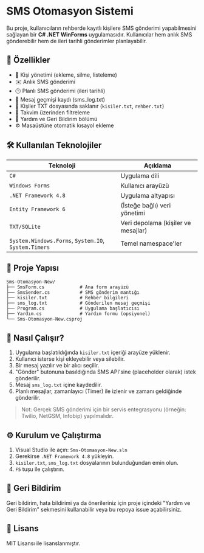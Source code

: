 
# SMS Otomasyon Sistemi

Bu proje, kullanıcıların rehberde kayıtlı kişilere SMS gönderimi yapabilmesini sağlayan bir **C# .NET WinForms** uygulamasıdır. Kullanıcılar hem anlık SMS gönderebilir hem de ileri tarihli gönderimler planlayabilir.

## 🚀 Özellikler

- 📇 Kişi yönetimi (ekleme, silme, listeleme)
- ✉️ Anlık SMS gönderimi
- 🕒 Planlı SMS gönderimi (ileri tarihli)
- 📁 Mesaj geçmişi kaydı (sms_log.txt)
- 📂 Kişiler TXT dosyasında saklanır (`kisiler.txt`, `rehber.txt`)
- 📅 Takvim üzerinden filtreleme
- 🧾 Yardım ve Geri Bildirim bölümü
- ⚙️ Masaüstüne otomatik kısayol ekleme

## 🛠️ Kullanılan Teknolojiler

| Teknoloji | Açıklama |
|----------|----------|
| `C#` | Uygulama dili |
| `Windows Forms` | Kullanıcı arayüzü |
| `.NET Framework 4.8` | Uygulama altyapısı |
| `Entity Framework 6` | (İsteğe bağlı) veri yönetimi |
| `TXT/SQLite` | Veri depolama (kişiler ve mesajlar) |
| `System.Windows.Forms`, `System.IO`, `System.Timers` | Temel namespace'ler |

## 📂 Proje Yapısı

```
Sms-Otomasyon-New/
├── SmsForm.cs             # Ana form arayüzü
├── SmsSender.cs           # SMS gönderim mantığı
├── kisiler.txt            # Rehber bilgileri
├── sms_log.txt            # Gönderilen mesaj geçmişi
├── Program.cs             # Uygulama başlatıcısı
├── Yardım.cs              # Yardım formu (opsiyonel)
└── Sms-Otomasyon-New.csproj
```

## 🧪 Nasıl Çalışır?

1. Uygulama başlatıldığında `kisiler.txt` içeriği arayüze yüklenir.
2. Kullanıcı isterse kişi ekleyebilir veya silebilir.
3. Bir mesaj yazılır ve bir alıcı seçilir.
4. "Gönder" butonuna basıldığında SMS API'sine (placeholder olarak) istek gönderilir.
5. Mesaj `sms_log.txt` içine kaydedilir.
6. Planlı mesajlar, zamanlayıcı (Timer) ile izlenir ve zamanı geldiğinde gönderilir.

> Not: Gerçek SMS gönderimi için bir servis entegrasyonu (örneğin: Twilio, NetGSM, Infobip) yapılmalıdır.

## ⚙️ Kurulum ve Çalıştırma

1. Visual Studio ile açın: `Sms-Otomasyon-New.sln`
2. Gerekirse `.NET Framework 4.8` yükleyin.
3. `kisiler.txt`, `sms_log.txt` dosyalarının bulunduğundan emin olun.
4. `F5` tuşu ile çalıştırın.

## 📝 Geri Bildirim

Geri bildirim, hata bildirimi ya da önerileriniz için proje içindeki "Yardım ve Geri Bildirim" sekmesini kullanabilir veya bu repoya issue açabilirsiniz.

## 📃 Lisans

MIT Lisansı ile lisanslanmıştır.

